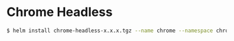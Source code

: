 # Chrome Headless

```bash
$ helm install chrome-headless-x.x.x.tgz --name chrome --namespace chrome
```
